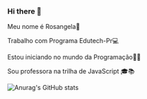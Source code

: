 ### Hi there 👋
Meu nome é Rosangela:owl:

Trabalho com Programa Edutech-Pr:computer:

Estou iniciando no mundo da Programação:technologist:

Sou professora na trilha de JavaScript 🎓📚 

![Anurag's GitHub stats](https://github-readme-stats.vercel.app/api?username=Rosangelalves)
